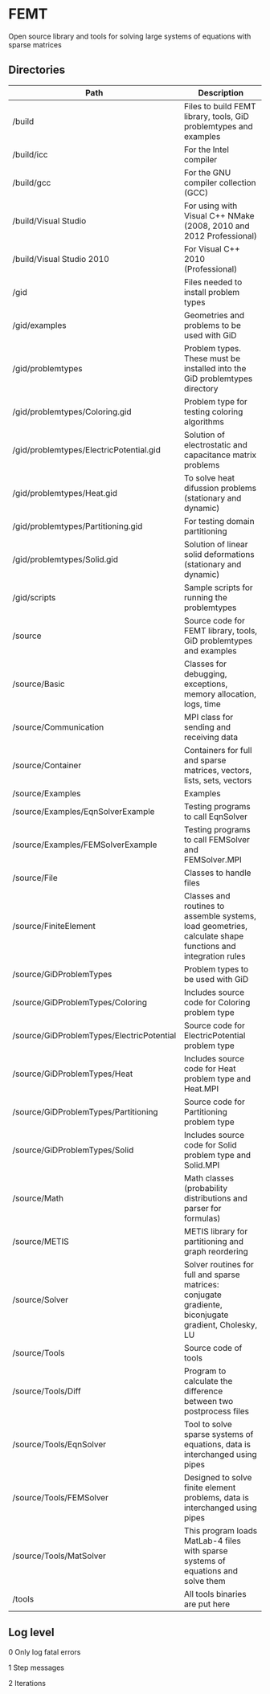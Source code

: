 FEMT
====

Open source library and tools for solving large systems of equations with sparse matrices


Directories
-----------

| Path                                      | Description                                                                                                |
| ----------------------------------------- | ---------------------------------------------------------------------------------------------------------- |
| /build                                    | Files to build FEMT library, tools, GiD problemtypes and examples                                          |
| /build/icc                                | For the Intel compiler                                                                                     |
| /build/gcc                                | For the GNU compiler collection (GCC)                                                                      |
| /build/Visual Studio                      | For using with Visual C++ NMake (2008, 2010 and 2012 Professional)                                         |
| /build/Visual Studio 2010                 | For Visual C++ 2010 (Professional)                                                                         |
| /gid                                      | Files needed to install problem types                                                                      |
| /gid/examples                             | Geometries and problems to be used with GiD                                                                |
| /gid/problemtypes                         | Problem types. These must be installed into the GiD problemtypes directory                                 |
| /gid/problemtypes/Coloring.gid            | Problem type for testing coloring algorithms                                                               |
| /gid/problemtypes/ElectricPotential.gid   | Solution of electrostatic and capacitance matrix problems                                                  |
| /gid/problemtypes/Heat.gid                | To solve heat difussion problems (stationary and dynamic)                                                  |
| /gid/problemtypes/Partitioning.gid        | For testing domain partitioning                                                                            |
| /gid/problemtypes/Solid.gid               | Solution of linear solid deformations (stationary and dynamic)                                             |
| /gid/scripts                              | Sample scripts for running the problemtypes                                                                |
| /source                                   | Source code for FEMT library, tools, GiD problemtypes and examples                                         |
| /source/Basic                             | Classes for debugging, exceptions, memory allocation, logs, time                                           |
| /source/Communication                     | MPI class for sending and receiving data                                                                   |
| /source/Container                         | Containers for full and sparse matrices, vectors, lists, sets, vectors                                     |
| /source/Examples                          | Examples                                                                                                   |
| /source/Examples/EqnSolverExample         | Testing programs to call EqnSolver                                                                         |
| /source/Examples/FEMSolverExample         | Testing programs to call FEMSolver and FEMSolver.MPI                                                       |
| /source/File                              | Classes to handle files                                                                                    |
| /source/FiniteElement                     | Classes and routines to assemble systems, load geometries, calculate shape functions and integration rules |
| /source/GiDProblemTypes                   | Problem types to be used with GiD                                                                          |
| /source/GiDProblemTypes/Coloring          | Includes source code for Coloring problem type                                                             |
| /source/GiDProblemTypes/ElectricPotential | Source code for ElectricPotential problem type                                                             |
| /source/GiDProblemTypes/Heat              | Includes source code for Heat problem type and Heat.MPI                                                    |
| /source/GiDProblemTypes/Partitioning      | Source code for Partitioning problem type                                                                  |
| /source/GiDProblemTypes/Solid             | Includes source code for Solid problem type and Solid.MPI                                                  |
| /source/Math                              | Math classes (probability distributions and parser for formulas)                                           |
| /source/METIS                             | METIS library for partitioning and graph reordering                                                        |
| /source/Solver                            | Solver routines for full and sparse matrices: conjugate gradiente, biconjugate gradient, Cholesky, LU      |
| /source/Tools                             | Source code of tools                                                                                       |
| /source/Tools/Diff                        | Program to calculate the difference between two postprocess files                                          |
| /source/Tools/EqnSolver                   | Tool to solve sparse systems of equations, data is interchanged using pipes                                |
| /source/Tools/FEMSolver                   | Designed to solve finite element problems, data is interchanged using pipes                                |
| /source/Tools/MatSolver                   | This program loads MatLab-4 files with sparse systems of equations and solve them                          |
| /tools                                    | All tools binaries are put here                                                                            |


Log level
---------

0  Only log fatal errors

1  Step messages

2  Iterations
